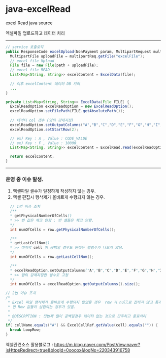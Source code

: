 # java-excelRead
excel Read  java source

엑셀파일 업로드하고 데이터 처리
***

```java
// service 호출로직
public ResponseCode excelUpload(NonPayment param, MultipartRequest multipartReq) {
  MultipartFile uploadFile = multipartReq.getFile("excelFile");
  // excel file Upload
  File file = new File(path + uploadFile);
  // excel file READ
  List<Map<String, String>> excelContent = ExcelData(file);
  
  // 이후 excelContent 데이터 DB 처리
  ...
}
```

```java
private List<Map<String, String>> ExcelData(File FILE) {
  ExcelReadOption excelReadOption = new ExcelReadOption();
  excelReadOption.setFilePath(FILE.getAbsolutePath());
  
  // 데이터 col 갯수 (임의 강제지정)
  excelReadOption.setOutputColumns("A","B","C","D","E","F","G","H","I","J","K","L");
  excelReadOption.setStartRow(2);

  // ex) Key : A , Value : CODE_VALUE
  // ex) Key : F , Value : 10000
  List<Map<String, String>> excelContent = ExcelRead.read(excelReadOption);

  return excelContent;
}
```
***

### 운영 중 이슈 발생.
1. 엑셀파일 셀수가 일정하게 작성하지 않는 경우.
2. 엑셀 편집시 행삭제가 올바르게 수행되지 않는 경우.
  
```java
  // 1번 이슈 조치
  /**
  * getPhysicalNumberOfCells()
  * >> 빈 값은 체크 안함 : 빈 셀들은 체크 안함.
  */
  int numOfCells = row.getPhysicalNumberOfCells();

  /**
  * getLastCellNum()
  * >> 마지막 cell 이 공백일 경우도 원하는 컬럼수가 나오지 않음.
  */ 
  int numOfCells = row.getLastCellNum();

  /**
  * excelReadOption.setOutputColumns("A","B","C","D","E","F","G","H","I","J","K","L");
  * >> 임의 강제지정한 셀수로 고정
  */ 
  int numOfCells = excelReadOption.getOutputColumns().size();
  ```

```java
// 2번 이슈 조치
/* 
 * Excel 파일 행삭제가 올바르게 수행되지 않았을 경우  row 가 null로 잡히지 않고 통과되어
 * 빈 Row 값들이 삽입되는 경우가 있음.
 * 
 * @DESCRPTION : 첫번재 열이 공백일경우 데이터 없는 것으로 간주하고 종료처리
 */
if( cellName.equals("A") && ExcelCellRef.getValue(cell).equals("")) {
  break LoopRow;
}
```



엑셀관련소스 활용블로그 : <https://m.blog.naver.com/PostView.naver?isHttpsRedirect=true&blogId=0oooox&logNo=220343916758>
